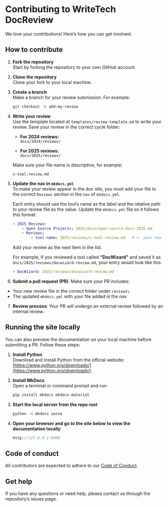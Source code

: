 # Contributing to WriteTech DocReview

We love your contributions! Here’s how you can get involved.

## How to contribute
1. **Fork the repository**  
   Start by forking the repository to your own GitHub account.

2. **Clone the repository**  
   Clone your fork to your local machine.

3. **Create a branch**  
   Make a branch for your review submission. For example:  
   ```bash
   git checkout -b add-my-review
   ```

4. **Write your review**  
   Use the template located at `templates/review-template.md` to write your review. Save your review in the correct cycle folder:

   - **For 2024 reviews:**  
     `docs/2024/reviews/`
     
   - **For 2025 reviews:**  
     `docs/2025/reviews/`

   Make sure your file name is descriptive, for example:  
   ```text
   x-tool-review.md
   ```

5. **Update the nav in `mkdocs.yml`**  
   To make your review appear in the doc site, you must add your file to the correct `Reviews` section in the `nav` of `mkdocs.yml`.

   Each entry should use the tool’s name as the label and the relative path to your review file as the value. Update the `mkdocs.yml` file so it follows this format: 

   ```yaml
   - 2025 Reviews:
       - Open Source Projects: 2025/docs/open-source-docs-2025.md
       - Reviews:
           - tool-name: 2025/reviews/x-tool-review.md   # <- your new review
    ```
    
    Add your review as the next item in the list.
    
    For example, if you reviewed a tool called **“DocWizard”** and saved it as `docs/2025/reviews/docwizard-review.md`, your entry would look like this:

   ```yaml
   - DocWizard: 2025/reviews/docwizard-review.md
   ```

6. **Submit a pull request (PR)**: Make sure your PR includes:
- Your new review file in the correct folder under `reviews\`
- The updated `mkdocs.yml` with your file added in the nav

7. **Review process**: Your PR will undergo an external review followed by an internal review.

## Running the site locally

You can also preview the documentation on your local machine before submitting a PR. Follow these steps:

1. **Install Python**  
   Download and install Python from the official website: [https://www.python.org/downloads/](https://www.python.org/downloads/).

2. **Install MkDocs**  
   Open a terminal or command prompt and run:  
   ```bash
   pip install mkdocs mkdocs-material
   ```

3. **Start the local server from the repo root**
    ```bash
    python -m mkdocs serve
    ```

4. **Open your browser and go to the site below to view the documentation locally**
    ```cpp
    http://127.0.0.1:8000
    ```


## Code of conduct
All contributors are expected to adhere to our [Code of Conduct](CODE_OF_CONDUCT.md).

## Get help
If you have any questions or need help, please contact us through the repository’s issues page.
